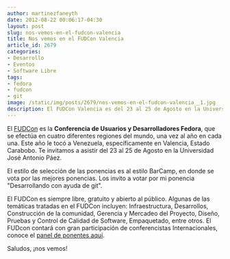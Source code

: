 ```yaml
---
author: martinezfaneyth
date: 2012-08-22 00:06:17-04:30
layout: post
slug: nos-vemos-en-el-fudcon-valencia
title: Nos vemos en el FUDCon Valencia
article_id: 2679
categories:
- Desarrollo
- Eventos
- Software Libre
tags:
- fedora
- fudcon
- git
image: /static/img/posts/2679/nos-vemos-en-el-fudcon-valencia__1.jpg
description: El FUDCon Valencia es del 23 al 25 de Agosto en la Universidad José Antonio Páez.
---
```


El [FUDCon](http://www.fudconlatam.org/) es la **Conferencia de Usuarios y Desarrolladores Fedora**, que se efectúa en cuatro diferentes regiones del mundo, una vez al año en cada una. Este año le tocó a Venezuela, específicamente en Valencia, Estado Carabobo. Te invitamos a asistir del 23 al 25 de Agosto en la Universidad José Antonio Páez.

El estilo de selección de las ponencias es al estilo BarCamp, en donde se vota por las mejores ponencias. Los invito a votar por mi ponencia "Desarrollando con ayuda de git".

El FUDCon es siempre libre, gratuito y abierto al público. Algunas de las temáticas tratadas en el FUDCon incluyen: Infraestructura, Desarrollos, Construcción de la comunidad, Gerencia y Mercadeo del Proyecto, Diseño, Pruebas y Control de Calidad de Software, Empaquetado, entre otros. El FUDcon contará con gran participación de conferencistas Internacionales, conoce el [panel de ponentes aquí](http://fudconlatam.org/speakers).

Saludos, ¡nos vemos!
